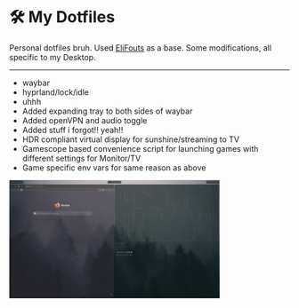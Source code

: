 # 🛠️ My Dotfiles

Personal dotfiles bruh. Used [EliFouts](https://github.com/elifouts) as a base.
Some modifications, all specific to my Desktop.

---

- waybar
- hyprland/lock/idle
- uhhh
- Added expanding tray to both sides of waybar
- Added openVPN and audio toggle
- Added stuff i forgot!! yeah!!
- HDR compliant virtual display for sunshine/streaming to TV
- Gamescope based convenience script for launching games with different settings for Monitor/TV
- Game specific env vars for same reason as above

<img src="https://github.com/helloabunai/dotfiles/blob/main/images/desk.png" width = "75%">


